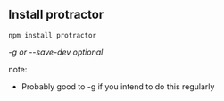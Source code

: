 ## Install protractor

`npm install protractor`

*-g or --save-dev optional*

note:
- Probably good to -g if you intend to do this regularly
